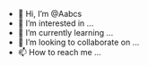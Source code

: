 - 👋 Hi, I’m @Aabcs
- 👀 I’m interested in ...
- 🌱 I’m currently learning ...
- 💞️ I’m looking to collaborate on ...
- 📫 How to reach me ...

<!---
Aabcs/Aabcs is a ✨ special ✨ repository because its `README.md` (this file) appears on your GitHub profile.
You can click the Preview link to take a look at your changes.
--->
